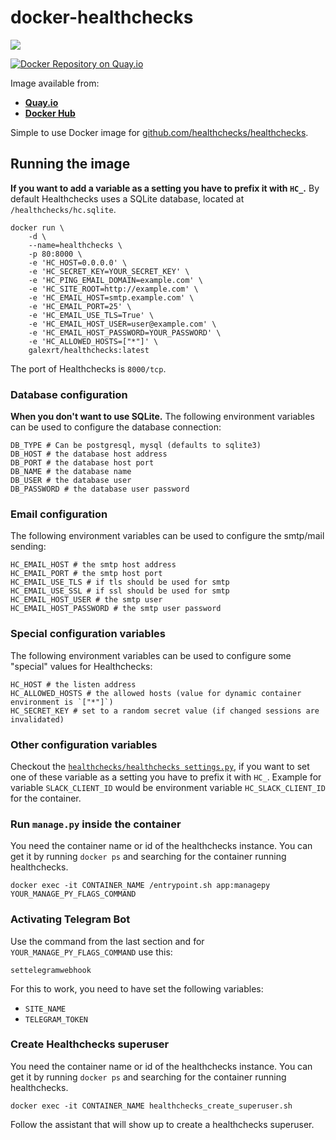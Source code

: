 # docker-healthchecks
[![](https://images.microbadger.com/badges/image/galexrt/healthchecks.svg)](https://microbadger.com/images/galexrt/healthchecks "Get your own image badge on microbadger.com")

[![Docker Repository on Quay.io](https://quay.io/repository/galexrt/healthchecks/status "Docker Repository on Quay.io")](https://quay.io/repository/galexrt/healthchecks)

Image available from:
* [**Quay.io**](https://quay.io/repository/galexrt/healthchecks)
* [**Docker Hub**](https://hub.docker.com/r/galexrt/healthchecks)


Simple to use Docker image for [github.com/healthchecks/healthchecks](https://github.com/healthchecks/healthchecks).

## Running the image
**If you want to add a variable as a setting you have to prefix it with `HC_`.**
By default Healthchecks uses a SQLite database, located at `/healthchecks/hc.sqlite`.
```
docker run \
    -d \
    --name=healthchecks \
    -p 80:8000 \
    -e 'HC_HOST=0.0.0.0' \
    -e 'HC_SECRET_KEY=YOUR_SECRET_KEY' \
    -e 'HC_PING_EMAIL_DOMAIN=example.com' \
    -e 'HC_SITE_ROOT=http://example.com' \
    -e 'HC_EMAIL_HOST=smtp.example.com' \
    -e 'HC_EMAIL_PORT=25' \
    -e 'HC_EMAIL_USE_TLS=True' \
    -e 'HC_EMAIL_HOST_USER=user@example.com' \
    -e 'HC_EMAIL_HOST_PASSWORD=YOUR_PASSWORD' \
    -e 'HC_ALLOWED_HOSTS=["*"]' \
    galexrt/healthchecks:latest
```
The port of Healthchecks is `8000/tcp`.

### Database configuration
**When you don't want to use SQLite.**
The following environment variables can be used to configure the database connection:
```
DB_TYPE # Can be postgresql, mysql (defaults to sqlite3)
DB_HOST # the database host address
DB_PORT # the database host port
DB_NAME # the database name
DB_USER # the database user
DB_PASSWORD # the database user password
```

### Email configuration
The following environment variables can be used to configure the smtp/mail sending:
```
HC_EMAIL_HOST # the smtp host address
HC_EMAIL_PORT # the smtp host port
HC_EMAIL_USE_TLS # if tls should be used for smtp
HC_EMAIL_USE_SSL # if ssl should be used for smtp
HC_EMAIL_HOST_USER # the smtp user
HC_EMAIL_HOST_PASSWORD # the smtp user password
```

### Special configuration variables
The following environment variables can be used to configure some "special" values for Healthchecks:
```
HC_HOST # the listen address
HC_ALLOWED_HOSTS # the allowed hosts (value for dynamic container environment is `["*"]`)
HC_SECRET_KEY # set to a random secret value (if changed sessions are invalidated)
```

### Other configuration variables
Checkout the [`healthchecks/healthchecks settings.py`](https://github.com/healthchecks/healthchecks/blob/master/hc/settings.py), if you want to set one of these variable as a setting you have to prefix it with `HC_`.
Example for variable `SLACK_CLIENT_ID` would be environment variable `HC_SLACK_CLIENT_ID` for the container.

### Run `manage.py` inside the container
You need the container name or id of the healthchecks instance. You can get it by running `docker ps` and searching for the container running healthchecks.
```
docker exec -it CONTAINER_NAME /entrypoint.sh app:managepy YOUR_MANAGE_PY_FLAGS_COMMAND
```
### Activating Telegram Bot
Use the command from the last section and for `YOUR_MANAGE_PY_FLAGS_COMMAND` use this:
```
settelegramwebhook
```
For this to work, you need to have set the following variables:
* `SITE_NAME`
* `TELEGRAM_TOKEN`

### Create Healthchecks superuser
You need the container name or id of the healthchecks instance. You can get it by running `docker ps` and searching for the container running healthchecks.
```
docker exec -it CONTAINER_NAME healthchecks_create_superuser.sh
```
Follow the assistant that will show up to create a healthchecks superuser.

